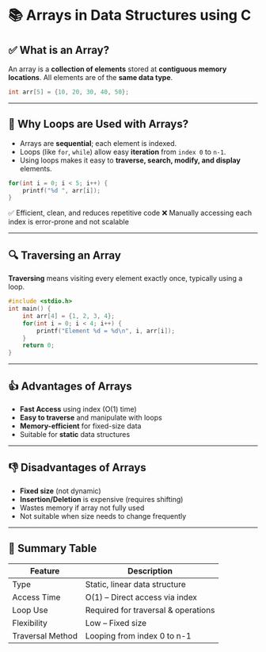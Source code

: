 
# 📚 Arrays in Data Structures using C

## ✅ What is an Array?

An array is a **collection of elements** stored at **contiguous memory locations**. All elements are of the **same data type**.

```c
int arr[5] = {10, 20, 30, 40, 50};
```


---

## 🔁 Why Loops are Used with Arrays?

- Arrays are **sequential**; each element is indexed.
- Loops (like `for`, `while`) allow easy **iteration** from `index 0` to `n-1`.
- Using loops makes it easy to **traverse, search, modify, and display** elements.

```c
for(int i = 0; i < 5; i++) {
    printf("%d ", arr[i]);
}
```

✅ Efficient, clean, and reduces repetitive code
❌ Manually accessing each index is error-prone and not scalable

---

## 🔍 Traversing an Array

**Traversing** means visiting every element exactly once, typically using a loop.

```c
#include <stdio.h>
int main() {
    int arr[4] = {1, 2, 3, 4};
    for(int i = 0; i < 4; i++) {
        printf("Element %d = %d\n", i, arr[i]);
    }
    return 0;
}
```

---

## 👍 Advantages of Arrays

- **Fast Access** using index (O(1) time)
- **Easy to traverse** and manipulate with loops
- **Memory-efficient** for fixed-size data
- Suitable for **static** data structures

---

## 👎 Disadvantages of Arrays

- **Fixed size** (not dynamic)
- **Insertion/Deletion** is expensive (requires shifting)
- Wastes memory if array not fully used
- Not suitable when size needs to change frequently

---

## 📌 Summary Table

| Feature          | Description                         |
| ---------------- | ----------------------------------- |
| Type             | Static, linear data structure       |
| Access Time      | O(1) – Direct access via index      |
| Loop Use         | Required for traversal & operations |
| Flexibility      | Low – Fixed size                    |
| Traversal Method | Looping from index 0 to n-1         |


